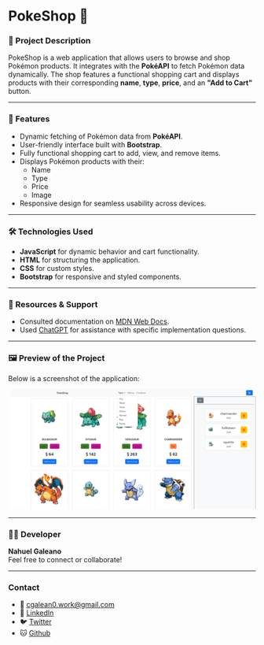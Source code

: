 
# PokeShop 🛒

### 📜 Project Description

PokeShop is a web application that allows users to browse and shop Pokémon products. It integrates with the **PokéAPI** to fetch Pokémon data dynamically. The shop features a functional shopping cart and displays products with their corresponding **name**, **type**, **price**, and an **"Add to Cart"** button.

----------

### 🚀 Features

-   Dynamic fetching of Pokémon data from **PokéAPI**.
-   User-friendly interface built with **Bootstrap**.
-   Fully functional shopping cart to add, view, and remove items.
-   Displays Pokémon products with their:
    -   Name
    -   Type
    -   Price
    -   Image
-   Responsive design for seamless usability across devices.

----------

### 🛠️ Technologies Used

-   **JavaScript** for dynamic behavior and cart functionality.
-   **HTML** for structuring the application.
-   **CSS** for custom styles.
-   **Bootstrap** for responsive and styled components.

----------

### 📖 Resources & Support

-   Consulted documentation on [MDN Web Docs](https://developer.mozilla.org/).
-   Used [ChatGPT](https://chat.openai.com/) for assistance with specific implementation questions.

----------

### 🖼️ Preview of the Project

Below is a screenshot of the application:  


![Image of the project](https://github.com/cgalean0/poketienda/blob/ff0d902d91a6f6c5dc0f1b0d8f5ff387f63e7580/assets/projectImage.png?raw=true)

----------

### 👨‍💻 Developer

**Nahuel Galeano**  
Feel free to connect or collaborate!

----------
### Contact
-  📧 [cgalean0.work@gmail.com](mailto:cgalean0.work@gmail.com) 
-  💼 [LinkedIn](https://www.linkedin.com/in/nahuel-galeano/) 
-  🐦 [Twitter](https://twitter.com/nahuelgalean0)
-  🐱 [Github](https://github.com/cgalean0)
